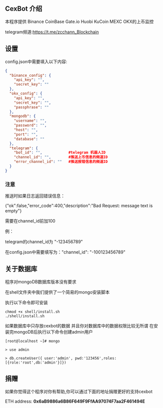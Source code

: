 ## CexBot 介绍

本程序提供 Binance CoinBase Gate.io Huobi KuCoin MEXC OKX的上币监控

telegram频道:https://t.me/zcchann_Blockchain

## 设置

config.json中需要填入以下内容:

```json
{
  "binance_config": {
    "api_key": "",   
    "secret_key": "" 
  },
  "okx_config": {
    "api_key": "",
    "secret_key": "",
    "passphrase": ""
  },
  "mongodb": {
    "username": "",
    "password": "",
    "host": "",
    "port": "",
    "database": ""
  },
  "telegram": {
    "bot_id": "",            #telegram 机器人ID
    "channel_id": "",        #推送上币信息的频道ID
    "error_channel_id": ""   #推送报错信息的频道ID
  }
}
```

### 注意

推送时如果日志返回错误信息：

{"ok":false,"error_code":400,"description":"Bad Request: message text is empty"}

需要在channel_id前加100

例：

telegram的channel_id为 "-123456789"

在config.json中需要填写为："channel_id": "-100123456789"

## 关于数据库

程序对mongoDB数据库版本没有要求

在shell文件夹中我们提供了一个简易的mongo安装脚本

执行以下命令即可安装

```
chmod +x shell/install.sh
./shell/install.sh
```



如果数据库中只存放cexbot的数据 并且你对数据库中的数据权限比较无所谓 在安装完mongoDB后执行以下命令创建admin用户

```
[root@localhost ~]# mongo

> use admin

> db.createUser({ user:'admin', pwd:'123456',roles:[{role:'root',db:'admin'}]})
```



## 捐赠

如果你觉得这个程序对你有帮助,你可以通过下面的地址捐赠更好的支持cexbot

ETH address: **0x6aB9886a6B86F649F9FfAA97074F7aa2F461494E**